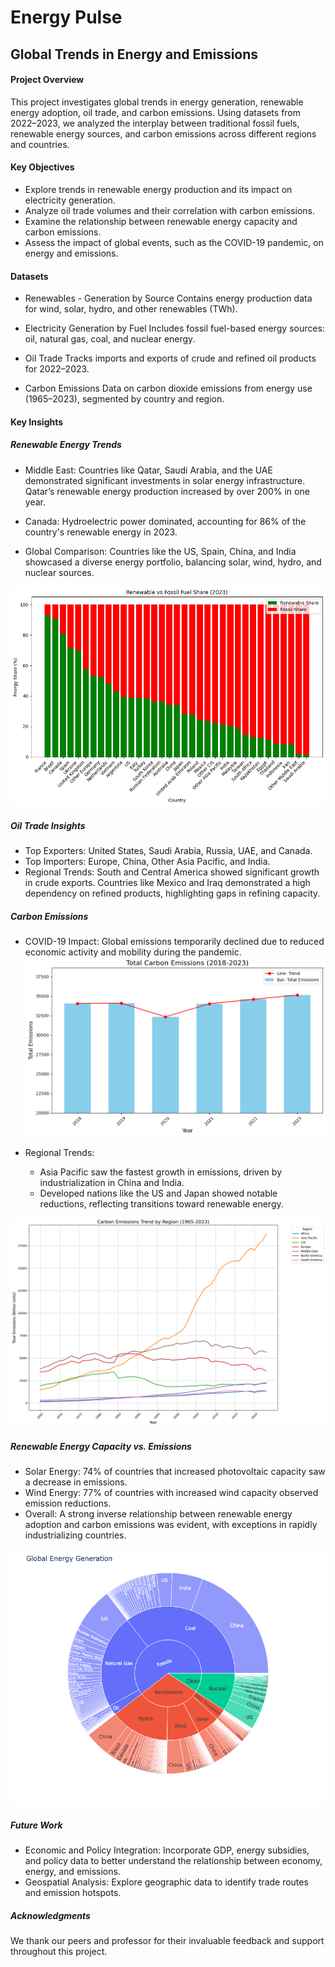 # Energy Pulse

## Global Trends in Energy and Emissions

#### Project Overview

This project investigates global trends in energy generation, renewable energy adoption, oil trade, and carbon emissions. Using datasets from 2022–2023, we analyzed the interplay between traditional fossil fuels, renewable energy sources, and carbon emissions across different regions and countries.

#### Key Objectives

- Explore trends in renewable energy production and its impact on electricity generation.
- Analyze oil trade volumes and their correlation with carbon emissions.
- Examine the relationship between renewable energy capacity and carbon emissions.
- Assess the impact of global events, such as the COVID-19 pandemic, on energy and emissions.

#### Datasets

- Renewables - Generation by Source
Contains energy production data for wind, solar, hydro, and other renewables (TWh).

- Electricity Generation by Fuel
Includes fossil fuel-based energy sources: oil, natural gas, coal, and nuclear energy.

- Oil Trade
Tracks imports and exports of crude and refined oil products for 2022–2023.

- Carbon Emissions
Data on carbon dioxide emissions from energy use (1965–2023), segmented by country and region.


#### Key Insights

##### Renewable Energy Trends

- Middle East: Countries like Qatar, Saudi Arabia, and the UAE demonstrated significant investments in solar energy infrastructure. Qatar’s renewable energy production increased by over 200% in one year.

- Canada: Hydroelectric power dominated, accounting for 86% of the country's renewable energy in 2023.

- Global Comparison: Countries like the US, Spain, China, and India showcased a diverse energy portfolio, balancing solar, wind, hydro, and nuclear sources.

![Renewable Energy](/images/ren_fossil_share.png)

##### Oil Trade Insights

- Top Exporters: United States, Saudi Arabia, Russia, UAE, and Canada.
- Top Importers: Europe, China, Other Asia Pacific, and India.
- Regional Trends: South and Central America showed significant growth in crude exports. Countries like Mexico and Iraq demonstrated a high dependency on refined products, highlighting gaps in refining capacity.

##### Carbon Emissions

- COVID-19 Impact: Global emissions temporarily declined due to reduced economic activity and mobility during the pandemic.
![Global Emissions](/images/total_emi.png)

- Regional Trends:
    - Asia Pacific saw the fastest growth in emissions, driven by industrialization in China and India.
    - Developed nations like the US and Japan showed notable reductions, reflecting transitions toward renewable energy.

![Global Emissions](/images/emissions.png)

##### Renewable Energy Capacity vs. Emissions
- Solar Energy: 74% of countries that increased photovoltaic capacity saw a decrease in emissions.
- Wind Energy: 77% of countries with increased wind capacity observed emission reductions.
- Overall: A strong inverse relationship between renewable energy adoption and carbon emissions was evident, with exceptions in rapidly industrializing countries.

![Renewable Energy vs. Emissions](/images/sunburn.png)

##### Future Work
- Economic and Policy Integration: Incorporate GDP, energy subsidies, and policy data to better understand the relationship between economy, energy, and emissions.
- Geospatial Analysis: Explore geographic data to identify trade routes and emission hotspots.

##### Acknowledgments
We thank our peers and professor for their invaluable feedback and support throughout this project.



